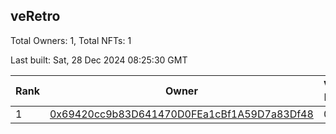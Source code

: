 ## veRetro

Total Owners: 1, Total NFTs: 1

Last built: Sat, 28 Dec 2024 08:25:30 GMT

| Rank | Owner | Voting Power | Influence | NFTs Id |
| --- | --- | --- | --- | --- |
  | 1 | [0x69420cc9b83D641470D0FEa1cBf1A59D7a83Df48](https://debank.com/profile/0x69420cc9b83D641470D0FEa1cBf1A59D7a83Df48?chain=matic) | 0 | 0.00000% | 1 |